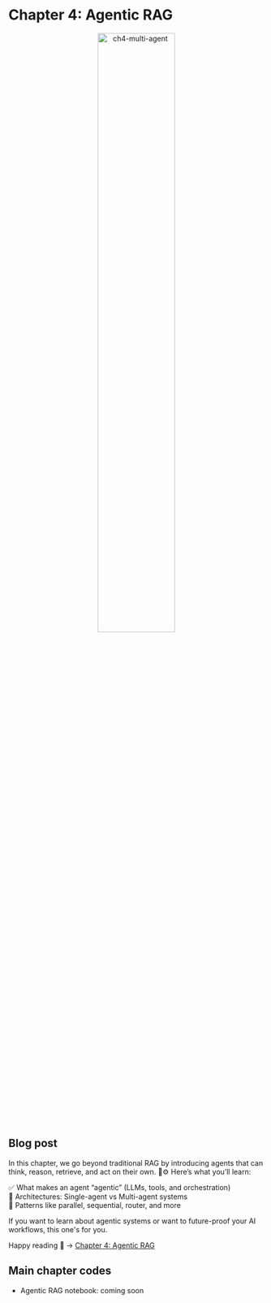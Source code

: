 # Chapter 4: Agentic RAG

<div align="center">
  <img src="https://github.com/user-attachments/assets/6581f45a-2fbe-4ba4-bb57-440e92ec1dc2" width="55%" alt="ch4-multi-agent">
</div>

## Blog post
In this chapter, we go beyond traditional RAG by introducing agents that can think, reason, retrieve, and act on their own. 🤖⚙️
Here’s what you’ll learn:

 ✅ What makes an agent “agentic” (LLMs, tools, and orchestration) <br>
 📐 Architectures: Single-agent vs Multi-agent systems <br>
 🔄 Patterns like parallel, sequential, router, and more <br>
 
If you want to learn about agentic systems or want to future-proof your AI workflows, this one's for you.

Happy reading 🤗 ->  [Chapter 4: Agentic RAG](https://medium.com/@marcharaoui/chapter-4-agentic-rag-0a7217b1e0d9)

## Main chapter codes
- Agentic RAG notebook: coming soon
